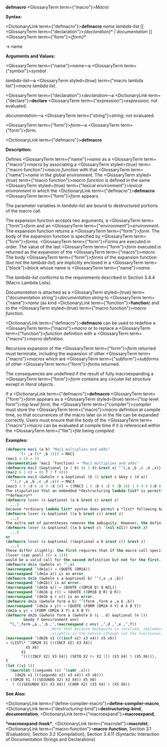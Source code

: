 **defmacro** <GlossaryTerm  term={"macro"}><i>Macro</i></GlossaryTerm> 



**Syntax:** 



<DictionaryLink  term={"defmacro"}><b>defmacro</b></DictionaryLink> *name lambda-list* [[ <GlossaryTerm  term={"declaration"}><i>\{declaration\}</i></GlossaryTerm>\* *| documentation* ]] <GlossaryTerm  term={"form"}><i>\{form\}</i></GlossaryTerm>\* 



→ name 



**Arguments and Values:** 



<GlossaryTerm  term={"name"}><i>name</i></GlossaryTerm>—a <GlossaryTerm  term={"symbol"}><i>symbol</i></GlossaryTerm>. 



*lambda-list*—a <GlossaryTerm styled={true} term={"macro lambda list"}><i>macro lambda list</i></GlossaryTerm>. 



<GlossaryTerm  term={"declaration"}><i>declaration</i></GlossaryTerm>—a <DictionaryLink  term={"declare"}><b>declare</b></DictionaryLink> <GlossaryTerm  term={"expression"}><i>expression</i></GlossaryTerm>; not evaluated. 



*documentation*—a <GlossaryTerm  term={"string"}><i>string</i></GlossaryTerm>; not evaluated. 



<GlossaryTerm  term={"form"}><i>form</i></GlossaryTerm>—a <GlossaryTerm  term={"form"}><i>form</i></GlossaryTerm>.  







<DictionaryLink  term={"defmacro"}><b>defmacro</b></DictionaryLink> 



**Description:** 



Defines <GlossaryTerm  term={"name"}><i>name</i></GlossaryTerm> as a <GlossaryTerm  term={"macro"}><i>macro</i></GlossaryTerm> by associating a <GlossaryTerm styled={true} term={"macro function"}><i>macro function</i></GlossaryTerm> with that <GlossaryTerm  term={"name"}><i>name</i></GlossaryTerm> in the global environment. The <GlossaryTerm styled={true} term={"macro function"}><i>macro function</i></GlossaryTerm> is defined in the same <GlossaryTerm styled={true} term={"lexical environment"}><i>lexical environment</i></GlossaryTerm> in which the <DictionaryLink  term={"defmacro"}><b>defmacro</b></DictionaryLink> <GlossaryTerm  term={"form"}><i>form</i></GlossaryTerm> appears. 



The parameter variables in *lambda-list* are bound to destructured portions of the macro call. 



The expansion function accepts two arguments, a <GlossaryTerm  term={"form"}><i>form</i></GlossaryTerm> and an <GlossaryTerm  term={"environment"}><i>environment</i></GlossaryTerm>. The expansion function returns a <GlossaryTerm  term={"form"}><i>form</i></GlossaryTerm>. The body of the expansion function is specified by <GlossaryTerm  term={"form"}><i>forms</i></GlossaryTerm>. <GlossaryTerm  term={"form"}><i>Forms</i></GlossaryTerm> are executed in order. The value of the last <GlossaryTerm  term={"form"}><i>form</i></GlossaryTerm> executed is returned as the expansion of the <GlossaryTerm  term={"macro"}><i>macro</i></GlossaryTerm>. The body <GlossaryTerm  term={"form"}><i>forms</i></GlossaryTerm> of the expansion function (but not the *lambda-list*) are implicitly enclosed in a <GlossaryTerm  term={"block"}><i>block</i></GlossaryTerm> whose name is <GlossaryTerm  term={"name"}><i>name</i></GlossaryTerm>. 



The *lambda-list* conforms to the requirements described in Section 3.4.4 (Macro Lambda Lists). 



*Documentation* is attached as a <GlossaryTerm styled={true} term={"documentation string"}><i>documentation string</i></GlossaryTerm> to <GlossaryTerm  term={"name"}><i>name</i></GlossaryTerm> (as kind <DictionaryLink  term={"function"}><b>function</b></DictionaryLink>) and to the <GlossaryTerm styled={true} term={"macro function"}><i>macro function</i></GlossaryTerm>. 



<DictionaryLink  term={"defmacro"}><b>defmacro</b></DictionaryLink> can be used to redefine a <GlossaryTerm  term={"macro"}><i>macro</i></GlossaryTerm> or to replace a <GlossaryTerm  term={"function"}><i>function</i></GlossaryTerm> definition with a <GlossaryTerm  term={"macro"}><i>macro</i></GlossaryTerm> definition. 



Recursive expansion of the <GlossaryTerm  term={"form"}><i>form</i></GlossaryTerm> returned must terminate, including the expansion of other <GlossaryTerm  term={"macro"}><i>macros</i></GlossaryTerm> which are <GlossaryTerm  term={"subform"}><i>subforms</i></GlossaryTerm> of other <GlossaryTerm  term={"form"}><i>forms</i></GlossaryTerm> returned. 



The consequences are undefined if the result of fully macroexpanding a <GlossaryTerm  term={"form"}><i>form</i></GlossaryTerm> contains any *circular list structure* except in *literal objects*. 



If a <DictionaryLink  term={"defmacro"}><b>defmacro</b></DictionaryLink> <GlossaryTerm  term={"form"}><i>form</i></GlossaryTerm> appears as a <GlossaryTerm styled={true} term={"top level form"}><i>top level form</i></GlossaryTerm>, the <GlossaryTerm  term={"compiler"}><i>compiler</i></GlossaryTerm> must store the <GlossaryTerm  term={"macro"}><i>macro</i></GlossaryTerm> definition at compile time, so that occurrences of the macro later on in the file can be expanded correctly. Users must ensure that the body of the <GlossaryTerm  term={"macro"}><i>macro</i></GlossaryTerm> can be evaluated at compile time if it is referenced within the <GlossaryTerm  term={"file"}><i>file</i></GlossaryTerm> being *compiled*. 



**Examples:**
```lisp
(defmacro mac1 (a b) "Mac1 multiplies and adds" 
	  ‘(+ ,a (\* ,b 3))) → MAC1 
(mac1 4 5) → 19 
(documentation ’mac1 ’function) → "Mac1 multiplies and adds" 
(defmacro mac2 (&optional (a 2 b) (c 3 d) &rest x) ‘’(,a ,b ,c ,d ,x)) → MAC2 (mac2 6) → (6 T 3 NIL NIL) 
(mac2 6 3 8) → (6 T 3 T (8)) 
(defmacro mac3 (&whole r a &optional (b 3) &rest x &key c (d a)) 
  ‘’(,r ,a ,b ,c ,d ,x)) → MAC3 
(mac3 1 6 :d 8 :c 9 :d 10) → ((MAC3 1 6 :D 8 :C 9 :D 10) 1 6 9 8 (:D 8 :C 9 :D 10)) 
The stipulation that an embedded *destructuring lambda list* is permitted only where *ordinary lambda list* syntax would permit a parameter name but not a *list* is made to prevent ambiguity. For example, the following is not valid:  
**defmacro** 
(defmacro loser (x &optional (a b &rest c) &rest z) 
  ...) 
because *ordinary lambda list* syntax does permit a *list* following &optional; the list (a b &rest c) would be interpreted as describing an optional parameter named a whose default value is that of the form b, with a supplied-p parameter named **&rest** (not valid), and an extraneous symbol c in the list (also not valid). An almost correct way to express this is 
(defmacro loser (x &optional ((a b &rest c)) &rest z) 
  ...) 
The extra set of parentheses removes the ambiguity. However, the definition is now incorrect because a macro call such as (loser (car pool)) would not provide any argument form for the lambda list (a b &rest c), and so the default value against which to match the *lambda list* would be **nil** because no explicit default value was specified. The consequences of this are unspecified since the empty list, **nil**, does not have *forms* to satisfy the parameters a and b. The fully correct definition would be either 
(defmacro loser (x &optional ((a b &rest c) ’(nil nil)) &rest z) 
  ...) 
or 
(defmacro loser (x &optional ((&optional a b &rest c)) &rest z) 
  ...) 
These differ slightly: the first requires that if the macro call specifies a explicitly then it must also specify b explicitly, whereas the second does not have this requirement. For example, 
(loser (car pool) ((+ x 1))) 
would be a valid call for the second definition but not for the first. 
(defmacro dm1a (&whole x) ‘’,x) 
(macroexpand ’(dm1a)) → (QUOTE (DM1A)) 
(macroexpand ’(dm1a a)) is an error. 
(defmacro dm1b (&whole x a &optional b) ‘’(,x ,a ,b)) 
(macroexpand ’(dm1b)) is an error. 
(macroexpand ’(dm1b q)) → (QUOTE ((DM1B Q) Q NIL)) 
(macroexpand ’(dm1b q r)) → (QUOTE ((DM1B Q R) Q R)) 
(macroexpand ’(dm1b q r s)) is an error. 
(defmacro dm2a (&whole form a b) ‘’(form ,form a ,a b ,b)) 
(macroexpand ’(dm2a x y)) → (QUOTE (FORM (DM2A X Y) A X B Y)) 
(dm2a x y) → (FORM (DM2A X Y) A X B Y) 
(defmacro dm2b (&whole form a (&whole b (c . d) &optional (e 5)) 
		&body f &environment env)  
  “(,’,form „a ,’,b ,’,(macroexpand c env) ,’,d ,’,e ,’,f)) 
					;Note that because backquote is involved, implementations may differ 
					;slightly in the nature (though not the functionality) of the expansion. 
(macroexpand ’(dm2b x1 (((incf x2) x3 x4)) x5 x6)) 
→ (LIST\* ’(DM2B X1 (((INCF X2) X3 X4)) 
		 X5 X6) 
	   X1 
	   ’((((INCF X2) X3 X4)) (SETQ X2 (+ X2 1)) (X3 X4) 5 (X5 X6))), 
T 
(let ((x1 5)) 
  (macrolet ((segundo (x) ‘(cadr ,x))) 
    (dm2b x1 (((segundo x2) x3 x4)) x5 x6))) 
→ ((DM2B X1 (((SEGUNDO X2) X3 X4)) X5 X6) 
   5 (((SEGUNDO X2) X3 X4)) (CADR X2) (X3 X4) 5 (X5 X6)) 
```
**See Also:** 



<DictionaryLink  term={"define-compiler-macro"}><b>define-compiler-macro</b></DictionaryLink>, <DictionaryLink  term={"destructuring-bind"}><b>destructuring-bind</b></DictionaryLink>, **documentation**, <DictionaryLink  term={"macroexpand"}><b>macroexpand</b></DictionaryLink>, 



**\*macroexpand-hook\***, <DictionaryLink  term={"macrolet"}><b>macrolet</b></DictionaryLink>, <DictionaryLink  term={"macro-function"}><b>macro-function</b></DictionaryLink>, Section 3.1 (Evaluation), Section 3.2 (Compilation), Section 3.4.11 (Syntactic Interaction of Documentation Strings and Declarations) 



